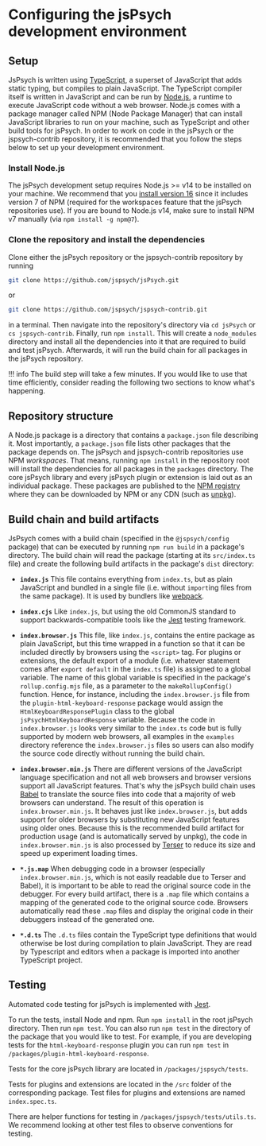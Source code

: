# Configuring the jsPsych development environment

## Setup

JsPsych is written using [TypeScript](https://www.typescriptlang.org/), a superset of JavaScript that adds static typing, but compiles to plain JavaScript.
The TypeScript compiler itself is written in JavaScript and can be run by [Node.js](https://nodejs.org/en/), a runtime to execute JavaScript code without a web browser.
Node.js comes with a package manager called NPM (Node Package Manager) that can install JavaScript libraries to run on your machine, such as TypeScript and other build tools for jsPsych.
In order to work on code in the jsPsych or the jspsych-contrib repository, it is recommended that you follow the steps below to set up your development environment.

### Install Node.js

The jsPsych development setup requires Node.js >= v14 to be installed on your machine.
We recommend that you [install version 16](https://nodejs.org/en/) since it includes version 7 of NPM (required for the workspaces feature that the jsPsych repositories use).
If you are bound to Node.js v14, make sure to install NPM v7 manually (via `npm install -g npm@7`).

### Clone the repository and install the dependencies

Clone either the jsPsych repository or the jspsych-contrib repository by running

```sh
git clone https://github.com/jspsych/jsPsych.git
```

or

```sh
git clone https://github.com/jspsych/jspsych-contrib.git
```

in a terminal.
Then navigate into the repository's directory via `cd jsPsych` or `cs jspsych-contrib`.
Finally, run `npm install`.
This will create a `node_modules` directory and install all the dependencies into it that are required to build and test jsPsych.
Afterwards, it will run the build chain for all packages in the jsPsych repository.

!!! info
    The build step will take a few minutes.
    If you would like to use that time efficiently, consider reading the following two sections to know what's happening.

## Repository structure

A Node.js package is a directory that contains a `package.json` file describing it.
Most importantly, a `package.json` file lists other packages that the package depends on.
The jsPsych and jspsych-contrib repositories use NPM *workspaces*.
That means, running `npm install` in the repository root will install the dependencies for all packages in the `packages` directory.
The core jsPsych library and every jsPsych plugin or extension is laid out as an individual package.
These packages are published to the [NPM registry](https://www.npmjs.com/) where they can be downloaded by NPM or any CDN (such as [unpkg](https://unpkg.com/)).

## Build chain and build artifacts

JsPsych comes with a build chain (specified in the `@jspsych/config` package) that can be executed by running `npm run build` in a package's directory.
The build chain will read the package (starting at its `src/index.ts` file) and create the following build artifacts in the package's `dist` directory:

* **`index.js`** 
  This file contains everything from `index.ts`, but as plain JavaScript and bundled in a single file (i.e. without `import`ing files from the same package).
  It is used by bundlers like [webpack](https://webpack.js.org/).

* **`index.cjs`**
  Like `index.js`, but using the old CommonJS standard to support backwards-compatible tools like the [Jest](https://jestjs.io/) testing framework.

* **`index.browser.js`**
  This file, like `index.js`, contains the entire package as plain JavaScript, but this time wrapped in a function so that it can be included directly by browsers using the `<script>` tag.
  For plugins or extensions, the default export of a module (i.e. whatever statement comes after `export default` in the `index.ts` file) is assigned to a global variable.
  The name of this global variable is specified in the package's `rollup.config.mjs` file, as a parameter to the `makeRollupConfig()` function.
  Hence, for instance, including the `index.browser.js` file from the `plugin-html-keyboard-response` package would assign the `HtmlKeyboardResponsePlugin` class to the global `jsPsychHtmlKeyboardResponse` variable.
  Because the code in `index.browser.js` looks very similar to the `index.ts` code but is fully supported by modern web browsers, all examples in the `examples` directory reference the `index.browser.js` files so users can also modify the source code directly without running the build chain.

* **`index.browser.min.js`**
  There are different versions of the JavaScript language specification and not all web browsers and browser versions support all JavaScript features.
  That's why the jsPsych build chain uses [Babel](https://babeljs.io/) to translate the source files into code that a majority of web browsers can understand.
  The result of this operation is `index.browser.min.js`.
  It behaves just like `index.browser.js`, but adds support for older browsers by substituting new JavaScript features using older ones.
  Because this is the recommended build artifact for production usage (and is automatically served by unpkg), the code in `index.browser.min.js` is also processed by [Terser](https://terser.org/) to reduce its size and speed up experiment loading times.

* **`*.js.map`**
  When debugging code in a browser (especially `index.browser.min.js`, which is not easily readable due to Terser and Babel), it is important to be able to read the original source code in the debugger.
  For every build artifact, there is a `.map` file which contains a mapping of the generated code to the original source code.
  Browsers automatically read these `.map` files and display the original code in their debuggers instead of the generated one.

* **`*.d.ts`**
  The `.d.ts` files contain the TypeScript type definitions that would otherwise be lost during compilation to plain JavaScript.
  They are read by Typescript and editors when a package is imported into another TypeScript project.


## Testing

Automated code testing for jsPsych is implemented with [Jest](https://jestjs.io/). 

To run the tests, install Node and npm. Run `npm install` in the root jsPsych directory. Then run `npm test`. You can also run `npm test` in the directory of the package that you would like to test. For example, if you are developing tests for the `html-keyboard-response` plugin you can run `npm test` in `/packages/plugin-html-keyboard-response`.

Tests for the core jsPsych library are located in `/packages/jspsych/tests`.

Tests for plugins and extensions are located in the `/src` folder of the corresponding package. Test files for plugins and extensions are named `index.spec.ts`.

There are helper functions for testing in `/packages/jspsych/tests/utils.ts`. We recommend looking at other test files to observe conventions for testing.